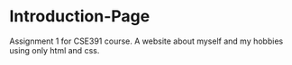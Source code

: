 # Introduction-Page
Assignment 1 for CSE391 course. A website about myself and my hobbies using only html and css.
